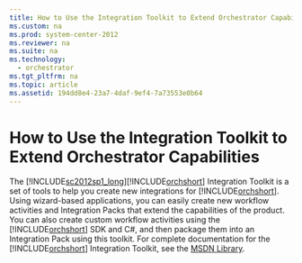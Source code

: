 ```yaml
---
title: How to Use the Integration Toolkit to Extend Orchestrator Capabilities
ms.custom: na
ms.prod: system-center-2012
ms.reviewer: na
ms.suite: na
ms.technology: 
  - orchestrator
ms.tgt_pltfrm: na
ms.topic: article
ms.assetid: 194dd8e4-23a7-4daf-9ef4-7a73553e0b64
---
```

# How to Use the Integration Toolkit to Extend Orchestrator Capabilities
The [!INCLUDE[sc2012sp1_long](./Token/sc2012sp1_long_md.md)][!INCLUDE[orchshort](./Token/orchshort_md.md)] Integration Toolkit is a set of tools to help you create new integrations for [!INCLUDE[orchshort](./Token/orchshort_md.md)]. Using wizard\-based applications, you can easily create new workflow activities and Integration Packs that extend the capabilities of the product. You can also create custom workflow activities using the [!INCLUDE[orchshort](./Token/orchshort_md.md)] SDK and C\#, and then package them into an Integration Pack using this toolkit. For complete documentation for the [!INCLUDE[orchshort](./Token/orchshort_md.md)] Integration Toolkit, see the [MSDN Library](http://go.microsoft.com/fwlink/?LinkId=261687).


